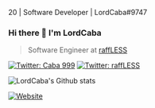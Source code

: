 20 | Software Developer | LordCaba#9747

### Hi there 👋 I'm LordCaba
> Software Engineer at [raffLESS](https://twitter.com/raffLESS_)

[![Twitter: Caba 999](https://img.shields.io/twitter/follow/Caba_999?style=social)](https://twitter.com/Caba_999)
[![Twitter: raffLESS](https://img.shields.io/twitter/follow/raffLESS_?style=social)](https://twitter.com/raffLESS_)

![LordCaba's Github stats](https://github-readme-stats.vercel.app/api?username=LordCaba&theme=highcontrast&show_icons=true&bg_color=1C1B25&title_color=6A97EA&icon_color=BA72CF&text_color=42BD9D&count_private=true)


<a href="https://www.raffless.it" target="_blank"><img alt="Website" src="https://img.shields.io/badge/Website-www.raffless.it-blue?style=flat&logo=google-chrome"></a>
